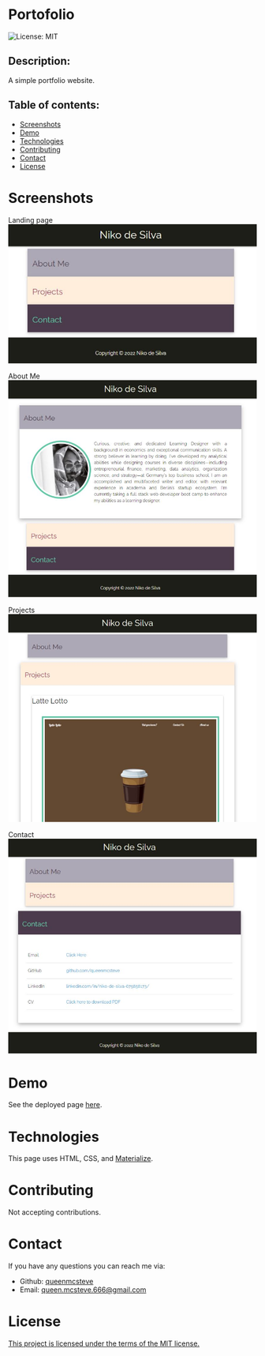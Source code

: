 # Portofolio

![License: MIT](https://img.shields.io/badge/License-MIT-yellow.svg)

## Description:

A simple portfolio website.

## Table of contents:

- [Screenshots](#screenshots)
- [Demo](#demo)
- [Technologies](#technologies)
- [Contributing](#contributing)
- [Contact](#contact)
- [License](#license)

# Screenshots

Landing page
![screenshot](./assets/images/home.jpg)

About Me
![screenshot](./assets/images/about.jpg)

Projects
![screenshot](./assets/images/projects.jpg)

Contact
![screenshot](./assets/images/contact.jpg)

# Demo

See the deployed page [here](https://queenmcsteve.github.io/portfolio_2022/).

# Technologies

This page uses HTML, CSS, and [Materialize](https://materializecss.com/).

# Contributing

Not accepting contributions.

# Contact

If you have any questions you can reach me via:

- Github: [queenmcsteve](https://github.com/queenmcsteve)
- Email: [queen.mcsteve.666@gmail.com](mailto:queen.mcsteve.666@gmail.com)

# License

[This project is licensed under the terms of the MIT license.](https://opensource.org/licenses/MIT)
